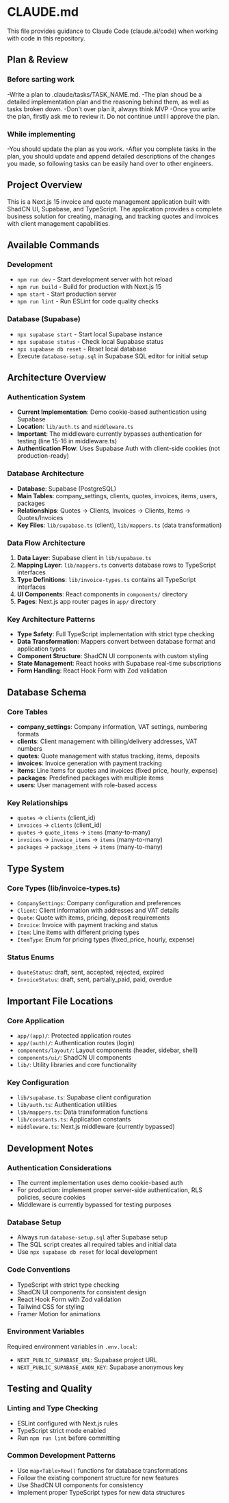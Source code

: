 # CLAUDE.md

This file provides guidance to Claude Code (claude.ai/code) when working with code in this repository.

## Plan & Review

### Before sarting work
-Write a plan to .claude/tasks/TASK_NAME.md.
-The plan shoud be a detailed implementation plan and the reasoning behind them, as well as tasks broken down.
-Don't over plan it, always think MVP
-Once you write the plan, firstly ask me to review it. Do not continue until I approve the plan.

### While implementing
-You should update the plan as you work.
-After you complete tasks in the plan, you should update and append detailed descriptions of the changes you made, so following tasks can be easily hand over to other engineers.

## Project Overview

This is a Next.js 15 invoice and quote management application built with ShadCN UI, Supabase, and TypeScript. The application provides a complete business solution for creating, managing, and tracking quotes and invoices with client management capabilities.

## Available Commands

### Development
- `npm run dev` - Start development server with hot reload
- `npm run build` - Build for production with Next.js 15
- `npm start` - Start production server
- `npm run lint` - Run ESLint for code quality checks

### Database (Supabase)
- `npx supabase start` - Start local Supabase instance
- `npx supabase status` - Check local Supabase status
- `npx supabase db reset` - Reset local database
- Execute `database-setup.sql` in Supabase SQL editor for initial setup

## Architecture Overview

### Authentication System
- **Current Implementation**: Demo cookie-based authentication using Supabase
- **Location**: `lib/auth.ts` and `middleware.ts`
- **Important**: The middleware currently bypasses authentication for testing (line 15-16 in middleware.ts)
- **Authentication Flow**: Uses Supabase Auth with client-side cookies (not production-ready)

### Database Architecture
- **Database**: Supabase (PostgreSQL)
- **Main Tables**: company_settings, clients, quotes, invoices, items, users, packages
- **Relationships**: Quotes → Clients, Invoices → Clients, Items → Quotes/Invoices
- **Key Files**: `lib/supabase.ts` (client), `lib/mappers.ts` (data transformation)

### Data Flow Architecture
1. **Data Layer**: Supabase client in `lib/supabase.ts`
2. **Mapping Layer**: `lib/mappers.ts` converts database rows to TypeScript interfaces
3. **Type Definitions**: `lib/invoice-types.ts` contains all TypeScript interfaces
4. **UI Components**: React components in `components/` directory
5. **Pages**: Next.js app router pages in `app/` directory

### Key Architecture Patterns
- **Type Safety**: Full TypeScript implementation with strict type checking
- **Data Transformation**: Mappers convert between database format and application types
- **Component Structure**: ShadCN UI components with custom styling
- **State Management**: React hooks with Supabase real-time subscriptions
- **Form Handling**: React Hook Form with Zod validation

## Database Schema

### Core Tables
- **company_settings**: Company information, VAT settings, numbering formats
- **clients**: Client management with billing/delivery addresses, VAT numbers
- **quotes**: Quote management with status tracking, items, deposits
- **invoices**: Invoice generation with payment tracking
- **items**: Line items for quotes and invoices (fixed price, hourly, expense)
- **packages**: Predefined packages with multiple items
- **users**: User management with role-based access

### Key Relationships
- `quotes` → `clients` (client_id)
- `invoices` → `clients` (client_id)
- `quotes` → `quote_items` → `items` (many-to-many)
- `invoices` → `invoice_items` → `items` (many-to-many)
- `packages` → `package_items` → `items` (many-to-many)

## Type System

### Core Types (lib/invoice-types.ts)
- `CompanySettings`: Company configuration and preferences
- `Client`: Client information with addresses and VAT details
- `Quote`: Quote with items, pricing, deposit requirements
- `Invoice`: Invoice with payment tracking and status
- `Item`: Line items with different pricing types
- `ItemType`: Enum for pricing types (fixed_price, hourly, expense)

### Status Enums
- `QuoteStatus`: draft, sent, accepted, rejected, expired
- `InvoiceStatus`: draft, sent, partially_paid, paid, overdue

## Important File Locations

### Core Application
- `app/(app)/`: Protected application routes
- `app/(auth)/`: Authentication routes (login)
- `components/layout/`: Layout components (header, sidebar, shell)
- `components/ui/`: ShadCN UI components
- `lib/`: Utility libraries and core functionality

### Key Configuration
- `lib/supabase.ts`: Supabase client configuration
- `lib/auth.ts`: Authentication utilities
- `lib/mappers.ts`: Data transformation functions
- `lib/constants.ts`: Application constants
- `middleware.ts`: Next.js middleware (currently bypassed)

## Development Notes

### Authentication Considerations
- The current implementation uses demo cookie-based auth
- For production: implement proper server-side authentication, RLS policies, secure cookies
- Middleware is currently bypassed for testing purposes

### Database Setup
- Always run `database-setup.sql` after Supabase setup
- The SQL script creates all required tables and initial data
- Use `npx supabase db reset` for local development

### Code Conventions
- TypeScript with strict type checking
- ShadCN UI components for consistent design
- React Hook Form with Zod validation
- Tailwind CSS for styling
- Framer Motion for animations

### Environment Variables
Required environment variables in `.env.local`:
- `NEXT_PUBLIC_SUPABASE_URL`: Supabase project URL
- `NEXT_PUBLIC_SUPABASE_ANON_KEY`: Supabase anonymous key

## Testing and Quality

### Linting and Type Checking
- ESLint configured with Next.js rules
- TypeScript strict mode enabled
- Run `npm run lint` before committing

### Common Development Patterns
- Use `map<Table>Row()` functions for database transformations
- Follow the existing component structure for new features
- Use ShadCN UI components for consistency
- Implement proper TypeScript types for new data structures
